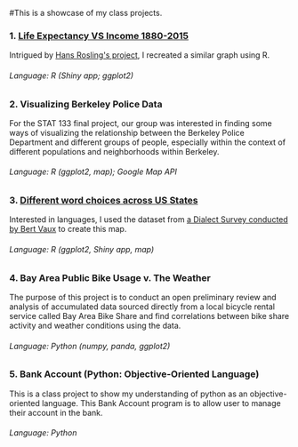 #This is a showcase of my class projects.

### 1. [Life Expectancy VS Income 1880-2015](https://shangjunjiang.shinyapps.io/gdplife/)
Intrigued by [Hans Rosling's project](https://www.youtube.com/watch?v=jbkSRLYSojo), I recreated a similar graph using R.

###### Language: R (Shiny app; ggplot2)

### 2. Visualizing Berkeley Police Data
For the STAT 133 final project, our group was interested in finding some ways of visualizing the relationship
between the Berkeley Police Department and different groups of people, especially within the context of different
populations and neighborhoods within Berkeley.
###### Language: R (ggplot2, map); Google Map API

### 3. [Different word choices across US States](https://shangjunjiang.shinyapps.io/wordchoice/)
Interested in languages, I used the dataset from [a Dialect Survey conducted by Bert Vaux](http://www4.uwm.edu/FLL/linguistics/dialect/index.html) to create this map. 
###### Language: R (ggplot2, Shiny app, map)

### 4. Bay Area Public Bike Usage v. The Weather
The purpose of this project is to conduct an open preliminary review and analysis of accumulated data sourced directly from a local bicycle rental service called Bay Area Bike Share and find correlations between bike share activity and weather conditions using the data.
###### Language: Python (numpy, panda, ggplot2)

### 5. Bank Account (Python: Objective-Oriented Language)
This is a class project to show my understanding of python as an objective-oriented language. This Bank Account program is to allow user to manage their account in the bank. 
###### Language: Python 

